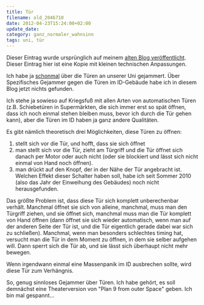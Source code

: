 ```yaml
---
title: Tür
filename: old_2046710
date: 2012-04-23T15:24:00+02:00
update_date:
category: ganz_normaler_wahnsinn
tags: uni, tür
---
```

Dieser Eintrag wurde ursprünglich auf meinem [alten Blog veröffentlicht](https://stu.blogger.de/stories/2046710/). Dieser Eintrag hier ist eine Kopie mit kleinen technischen Anpassungen.

Ich habe ja [schonmal](/blogposts/old_1733864) über die Türen an unserer Uni gejammert. Über Spezifisches Gejammer gegen die Türen im ID-Gebäude habe ich in diesem Blog jetzt nichts gefunden.

Ich stehe ja sowieso auf Kriegsfuß mit allen Arten von automatischen Türen (z.B. Schiebetüren in Supermärkten, die sich immer erst so spät öffnen, dass ich noch einmal stehen bleiben muss, bevor ich durch die Tür gehen kann), aber die Türen im ID haben ja ganz andere Qualitäten.

Es gibt nämlich theoretisch drei Möglichkeiten, diese Türen zu öffnen:

1. stellt sich vor die Tür, und hofft, dass sie sich öffnet
2. man stellt sich vor die Tür, zieht am Türgriff und die Tür öffnet sich danach per Motor oder auch nicht (oder sie blockiert und lässt sich nicht einmal von Hand noch öffnen).
3. man drückt auf den Knopf, der in der Nähe der Tür angebracht ist. Welchen Effekt dieser Schalter haben soll, habe ich seit Sommer 2010 (also das Jahr der Einweihung des Gebäudes) noch nicht herausgefunden.

Das größte Problem ist, dass diese Tür sich komplett unberechenbar verhält. Manchmal öffnet sie sich von alleine, manchmal, muss man den Türgriff ziehen, und sie öffnet sich, manchmal muss man die Tür komplett von Hand öffnen (dann öffnet sie sich wieder automatisch, wenn man auf der anderen Seite der Tür ist, und die Tür eigentlich gerade dabei war sich zu schließen). Manchmal, wenn man besonders schlechtes timing hat, versucht man die Tür in dem Moment zu öffnen, in dem sie selber aufgehen will. Dann sperrt sich die Tür ab, und sie lässt sich überhaupt nicht mehr bewegen.

Wenn irgendwann einmal eine Massenpanik im ID ausbrechen sollte, wird diese Tür zum Verhängnis.

So, genug sinnloses Gejammer über Türen. Ich habe gehört, es soll demnächst eine Theaterversion von "Plan 9 from outer Space" geben. Ich bin mal gespannt…
